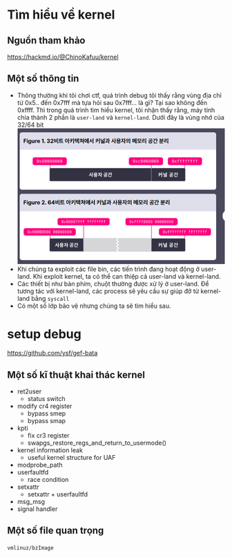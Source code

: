 # Tìm hiểu về kernel

## Nguồn tham khảo

https://hackmd.io/@ChinoKafuu/kernel

## Một số thông tin

- Thông thường khi tôi chơi ctf, quá trình debug tôi thấy rằng vùng địa chỉ từ 0x5.. đến 0x7fff mà tựa hỏi sau 0x7fff... là gì? Tại sao không đến 0xffff. Thì trong quá trình tìm hiểu kernel, tôi nhận thấy rằng, máy tính chia thành 2 phần là `user-land` và `kernel-land`. Dưới đây là vùng nhớ của 32/64 bit
  ![Alt text](bin/image.png)
- Khi chúng ta exploit các file bin, các tiến trình đang hoạt động ở user-land. Khi exploit kernel, ta có thể can thiệp cả user-land và kernel-land.
- Các thiết bị như bàn phím, chuột thường được xử lý ở user-land. Để tương tác với kernel-land, các process sẽ yêu cầu sự giúp đỡ từ kernel-land bằng `syscall`
- Có một số lớp bảo vệ nhưng chúng ta sẽ tìm hiểu sau.

# setup debug

https://github.com/ysf/gef-bata

## Một số kĩ thuật khai thác kernel

- ret2user
  - status switch
- modify cr4 register
  - bypass smep
  - bypass smap
- kpti
  - fix cr3 register
  - swapgs_restore_regs_and_return_to_usermode()
- kernel information leak
  - useful kernel structure for UAF
- modprobe_path
- userfaultfd
  - race condition
- setxattr
  - setxattr + userfaultfd
- msg_msg
- signal handler

## Một số file quan trọng

`vmlinuz/bzImage`
